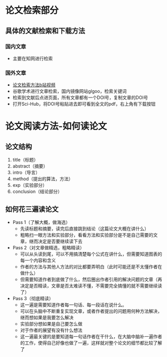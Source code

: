# 论文检索部分

## 具体的文献检索和下载方法

### 国内文章

- 主要在知网进行检索

### 国外文章

- [论文检索方法b站视频](https://www.bilibili.com/video/BV1pE41127VU/?spm_id_from=333.1007.top_right_bar_window_default_collection.content.click&vd_source=46009664920a1cb57333a6a74d639d9f)
- 谷歌学术进行文章检索，国内镜像网站glgoo，检索关键词
- 检索到文献后点进页面，所有文章都有一个DOI号，复制文章的DOI号
- 打开Sci-Hub，将DOI号粘贴进去即可看到全文的pdf，右上角有下载按钮

# 论文阅读方法-如何读论文

## 论文结构

1. title（标题）
2. abstract（摘要）
3. intro（导言）
4. method（提出的算法，方法）
5. exp（实验部分）
6. conclusion（结论部分）

## 如何花三遍读论文

- Pass 1（了解大概，做海选）
  - 先读标题和摘要，读完后直接跳到结论（这篇论文大概在讲什么）
  - 粗略扫一眼方法和实验部分，看看方法和实验部分是不是自己需要的文章，继而决定是否要继续读下去
- Pass 2（对文章做精选，粗略精读）
  - 可以从头读到尾，可以不用搞清楚每个公式在讲什么，但需要知道图表的每一个内容和含义
  - 作者的方法与其他人方法的对比都要弄明白（此时可能还是不太懂作者在做什么）
  - 但需要知道作者到底做了什么，然后圈出作者引用的解决问题的文章（再决定是否精读，文章是否太难读不懂，不需要完全搞懂的就不需要继续读了）
- Pass 3（彻底精读）
  - 这一遍是需要知道作者每一句话、每一段话在说什么。
  - 可以在头脑中不断重复实现文章，或者作者提出的问题用何种方法解决，继而想如果是我要怎么解决
  - 实验部分想如果是自己要怎么做
  - 对于作者的展望有没有什么想法
  - 这一遍最关键的是要知道每一句话作者在干什么，在大脑中脑补一遍作者的工作，使得自己好像也做了一遍，这样就对整个论文的细节都比较了解了